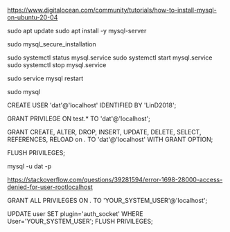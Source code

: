 https://www.digitalocean.com/community/tutorials/how-to-install-mysql-on-ubuntu-20-04

sudo apt update
sudo apt install -y mysql-server

sudo mysql_secure_installation
<!-- root pass: LinD2018 -->
<!-- choose pass strong type -->

<!-- mysql status -->
sudo systemctl status mysql.service
sudo systemctl start mysql.service
sudo systemctl stop mysql.service

sudo service mysql restart

<!-- run mysql CLI -->
sudo mysql

<!-- CREATE USER 'username'@'host' IDENTIFIED WITH authentication_plugin BY '123456'; -->
CREATE USER 'dat'@'localhost' IDENTIFIED BY 'LinD2018';

GRANT PRIVILEGE ON test.* TO 'dat'@'localhost';

GRANT CREATE, ALTER, DROP, INSERT, UPDATE, DELETE, SELECT, REFERENCES, RELOAD on *.* TO 'dat'@'localhost' WITH GRANT OPTION;

FLUSH PRIVILEGES;

<!-- access dat account -->
mysql -u dat -p

<!-- fix mysql -u root -p accessd denied: remove pass OR CREATE USER(recommend) -->
https://stackoverflow.com/questions/39281594/error-1698-28000-access-denied-for-user-rootlocalhost

GRANT ALL PRIVILEGES ON *.* TO 'YOUR_SYSTEM_USER'@'localhost';

UPDATE user SET plugin='auth_socket' WHERE User='YOUR_SYSTEM_USER';
FLUSH PRIVILEGES;
